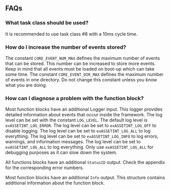 ## FAQs

### What task class should be used?
It is recommended to use task class #8 with a 10ms cycle time.

### How do I increase the number of events stored?

The constant `CORE_EVENT_NUM_MAX` defines the maximum number of events that can be stored. This number can be increased to store more events. Keep in mind that all events must be loaded on boot-up which can take some time. The constant `CORE_EVENT_DIR_MAX` defines the maximum number of events in one directory. Do not change this constant unless you know what you are doing.

### How can I diagnose a problem with the function block?

Most function blocks have an additional Logger input. This logger provides detailed information about events that occur inside the framework. The log level can be set with the constant `LOG_LEVEL`. The default log level is `exASSETINT_LOG_ERROR`. The log level can be set to `exASSETINT_LOG_OFF` to disable logging. The log level can be set to `exASSETINT_LOG_ALL` to log everything. The log level can be set to `exASSETINT_LOG_INFO` to log errors, warnings, and information messages. The log level can be set to `exASSETINT_LOG_ALL` to log everything. Only use `exASSETINT_LOG_ALL` for debugging purposes as it can slow down the system.

All functions blocks have an additional `StatusID` output. Check the appendix for the corresponding error numbers. 

Most function blocks have an additional `Info` output. This structure contains additional information about the function block. 